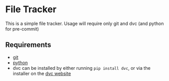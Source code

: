 # File Tracker

This is a simple file tracker. Usage will require only git and dvc (and python
for pre-commit)

## Requirements

- [git](https://git-scm.com/downloads)
- [python](https://www.python.org/downloads/)
- dvc can be installed by either running `pip install dvc`, or via the installer
  on the [dvc website](https://dvc.org/doc/install)
